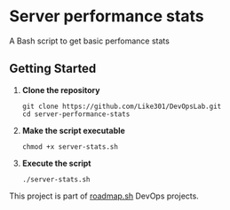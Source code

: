 # Server performance stats
A Bash script to get basic perfomance stats

## Getting Started
1. **Clone the repository**
    ```
    git clone https://github.com/Like301/DevOpsLab.git
    cd server-performance-stats
    ```

2. **Make the script executable**
    ```
    chmod +x server-stats.sh
    ```
3. **Execute the script**  
    ```
    ./server-stats.sh
    ```
This project is part of [roadmap.sh](https://roadmap.sh/projects/server-stats) DevOps projects.
